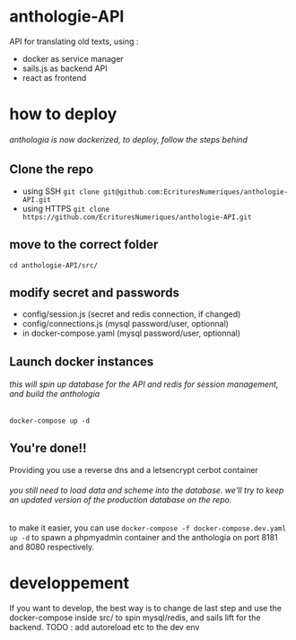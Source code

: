 # anthologie-API
API for translating old texts, using :
- docker as service manager
- sails.js as backend API
- react as frontend

# how to deploy
###### anthologia is now dockerized, to deploy, follow the steps behind

## Clone the repo
- using SSH
`git clone git@github.com:EcrituresNumeriques/anthologie-API.git`
- using HTTPS
`git clone https://github.com/EcrituresNumeriques/anthologie-API.git`

## move to the correct folder
`cd anthologie-API/src/`

## modify secret and passwords
- config/session.js (secret and redis connection, if changed)
- config/connections.js (mysql password/user, optionnal)
- in docker-compose.yaml (mysql password/user, optionnal)

## Launch docker instances
###### this will spin up database for the API and redis for session management, and build the anthologia
`docker-compose up -d`

## You're done!!
Providing you use a reverse dns and a letsencrypt cerbot container

###### you still need to load data and scheme into the database. we'll try to keep an updated version of the production database on the repo.
to make it easier, you can use `docker-compose -f docker-compose.dev.yaml up -d` to spawn a phpmyadmin container and the anthologia on port 8181 and 8080 respectively.



# developpement
If you want to develop, the best way is to change de last step and use the docker-compose inside src/ to spin mysql/redis, and sails lift for the backend.
TODO : add autoreload etc to the dev env
